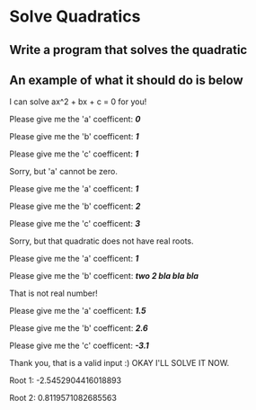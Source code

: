 # Solve Quadratics

## Write a program that solves the quadratic

## An example of what it should do is below

I can solve ax^2 + bx + c = 0 for you!

Please give me the 'a' coefficent: ***0***

Please give me the 'b' coefficent: ***1***

Please give me the 'c' coefficent: ***1***

Sorry, but 'a' cannot be zero.

Please give me the 'a' coefficent: ***1***

Please give me the 'b' coefficent: ***2***

Please give me the 'c' coefficent: ***3***

Sorry, but that quadratic does not have real roots.

Please give me the 'a' coefficent: ***1***

Please give me the 'b' coefficent: ***two 2 bla bla bla***

That is not real number!

Please give me the 'a' coefficent: ***1.5***

Please give me the 'b' coefficent: ***2.6***

Please give me the 'c' coefficent: ***-3.1***

Thank you, that is a valid input :) OKAY I'LL SOLVE IT NOW.

Root 1: -2.5452904416018893

Root 2: 0.8119571082685563